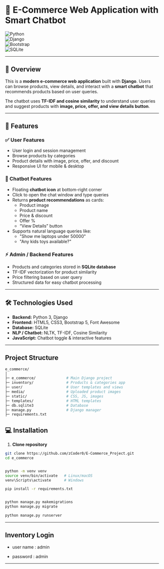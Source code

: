 # 🛒 E-Commerce Web Application with Smart Chatbot

![Python](https://img.shields.io/badge/Python-3.11-blue?logo=python&logoColor=white)  
![Django](https://img.shields.io/badge/Django-5.2-green?logo=django&logoColor=white)  
![Bootstrap](https://img.shields.io/badge/Bootstrap-5.3-purple?logo=bootstrap&logoColor=white)  
![SQLite](https://img.shields.io/badge/SQLite-3.42-orange?logo=sqlite&logoColor=white)  

---

## 🚀 Overview
This is a **modern e-commerce web application** built with **Django**. Users can browse products, view details, and interact with a **smart chatbot** that recommends products based on user queries.  

The chatbot uses **TF-IDF and cosine similarity** to understand user queries and suggest products with **image, price, offer, and view details button**.  

---

## 🎯 Features

### ✅ User Features
- User login and session management  
- Browse products by categories  
- Product details with image, price, offer, and discount  
- Responsive UI for mobile & desktop  

### 🤖 Chatbot Features
- Floating **chatbot icon** at bottom-right corner  
- Click to open the chat window and type queries  
- Returns **product recommendations** as cards:
  - Product image  
  - Product name  
  - Price & discount  
  - Offer %  
  - “View Details” button  
- Supports natural language queries like:
  - "Show me laptops under 50000"
  - "Any kids toys available?"

### ⚡ Admin / Backend Features
- Products and categories stored in **SQLite database**  
- TF-IDF vectorization for product similarity  
- Price filtering based on user query  
- Structured data for easy chatbot processing  

---

## 🛠️ Technologies Used
- **Backend:** Python 3, Django  
- **Frontend:** HTML5, CSS3, Bootstrap 5, Font Awesome  
- **Database:** SQLite  
- **NLP / Chatbot:** NLTK, TF-IDF, Cosine Similarity  
- **JavaScript:** Chatbot toggle & interactive features  

---


## Project Structure


```graphql
e_commerce/
│
├─ e_commerce/              # Main Django project
├─ inventory/               # Products & categories app
├─ user/                    # User templates and views
├─ media/                   # Uploaded product images
├─ static/                  # CSS, JS, images
├─ templates/               # HTML templates
├─ db.sqlite3               # Database
├─ manage.py                # Django manager
├─ requirements.txt
```


## 💻 Installation

1. **Clone repository**
```bash
git clone https://github.com/zCoder0/E-Commerce_Project.git
cd e_commerce


python -m venv venv
source venv/bin/activate   # Linux/macOS
venv\Scripts\activate      # Windows

pip install -r requirements.txt


python manage.py makemigrations
python manage.py migrate

python manage.py runserver

```


---
## Inventory Login


  - user name : admin

  - password : admin

---